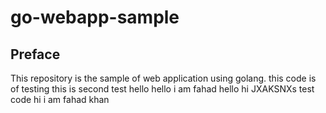 # go-webapp-sample



## Preface
This repository is the sample of web application using golang.
this code is of testing 
this is second test
hello
hello i am fahad
hello
hi
JXAKSNXs
test code 
hi i am fahad khan 

